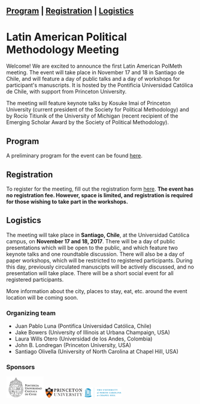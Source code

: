 
<a href="#program">Program</a> | <a href="#registration">Registration</a> | <a href="#logistics">Logistics</a>
---
# Latin American Political Methodology Meeting


Welcome! We are excited to announce the first Latin American PolMeth meeting. The event will take place in November 17 and 18 in Santiago de Chile, and will feature a day of public talks and a day of workshops for participant's manuscripts. It is hosted by the Pontificia Universidad Católica de Chile, with support from Princeton University. 

The meeting will feature keynote talks by Kosuke Imai of Princeton University (current president of the Society for Political Methodology) and by Rocío Titiunik of the University of Michigan (recent recipient of the Emerging Scholar Award by the Society of Political Methodology). 

## Program

A preliminary program for the event can be found [here](https://docs.google.com/document/d/1R7mAs7t6DxL9360jTUCED_eNJP-t_ukchillBr082SA/pub). 

## Registration

To register for the meeting, fill out the registration form [here](https://goo.gl/forms/7LLcVxCgOA3ASaRh2). **The event has no registration fee. However, space is limited, and registration is required for those wishing to take part in the workshops.**

## Logistics

The meeting will take place in **Santiago, Chile**, at the Universidad Católica campus, on **November 17 and 18, 2017**.
There will be a day of public presentations which will be open to the public, and which feature two keynote talks and one roundtable discussion. There will also be a day of paper workshops, which will be restricted to registered participants. During this day, previously circulated manuscipts will be actively discussed, and no presentation will take place. There will be a short social event for all registered participants.   

More information about the city, places to stay, eat, etc. around the event location will be coming soon.


### Organizing team

- Juan Pablo Luna (Pontifica Universidad Católica, Chile)
- Jake Bowers (University of Illinois at Urbana Champaign, USA)
- Laura Wills Otero (Universidad de los Andes, Colombia)
- John B. Londregan (Princeton University, USA)
- Santiago Olivella (University of North Carolina at Chapel Hill, USA)

### Sponsors

<img src="PUC.jpg" alt="Universidad Católica de Chile, Instituto de Ciencia Política y Núcleo Milenio" width="100"> <img src="princeton.jpg" alt="Princeton University" width="100"> <img src="unc.jpg" alt="University of North Carolina at UNC" width="100">


